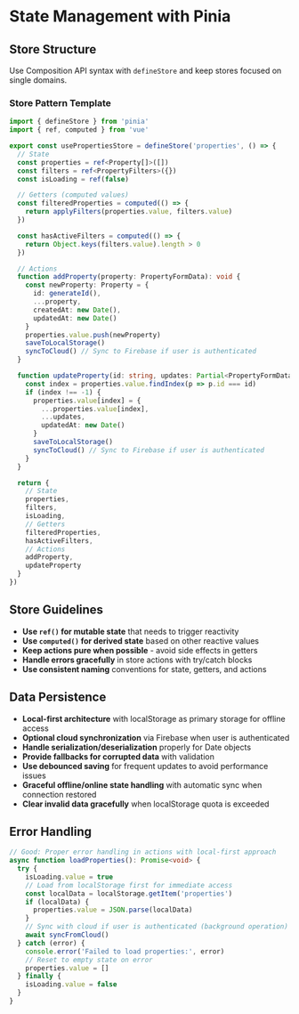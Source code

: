 # State Management with Pinia

## Store Structure

Use Composition API syntax with `defineStore` and keep stores focused on single domains.

### Store Pattern Template

```typescript
import { defineStore } from 'pinia'
import { ref, computed } from 'vue'

export const usePropertiesStore = defineStore('properties', () => {
  // State
  const properties = ref<Property[]>([])
  const filters = ref<PropertyFilters>({})
  const isLoading = ref(false)

  // Getters (computed values)
  const filteredProperties = computed(() => {
    return applyFilters(properties.value, filters.value)
  })

  const hasActiveFilters = computed(() => {
    return Object.keys(filters.value).length > 0
  })

  // Actions
  function addProperty(property: PropertyFormData): void {
    const newProperty: Property = {
      id: generateId(),
      ...property,
      createdAt: new Date(),
      updatedAt: new Date()
    }
    properties.value.push(newProperty)
    saveToLocalStorage()
    syncToCloud() // Sync to Firebase if user is authenticated
  }

  function updateProperty(id: string, updates: Partial<PropertyFormData>): void {
    const index = properties.value.findIndex(p => p.id === id)
    if (index !== -1) {
      properties.value[index] = {
        ...properties.value[index],
        ...updates,
        updatedAt: new Date()
      }
      saveToLocalStorage()
      syncToCloud() // Sync to Firebase if user is authenticated
    }
  }

  return {
    // State
    properties,
    filters,
    isLoading,
    // Getters
    filteredProperties,
    hasActiveFilters,
    // Actions
    addProperty,
    updateProperty
  }
})
```

## Store Guidelines

- **Use `ref()` for mutable state** that needs to trigger reactivity
- **Use `computed()` for derived state** based on other reactive values
- **Keep actions pure when possible** - avoid side effects in getters
- **Handle errors gracefully** in store actions with try/catch blocks
- **Use consistent naming** conventions for state, getters, and actions

## Data Persistence

- **Local-first architecture** with localStorage as primary storage for offline access
- **Optional cloud synchronization** via Firebase when user is authenticated
- **Handle serialization/deserialization** properly for Date objects
- **Provide fallbacks for corrupted data** with validation
- **Use debounced saving** for frequent updates to avoid performance issues
- **Graceful offline/online state handling** with automatic sync when connection restored
- **Clear invalid data gracefully** when localStorage quota is exceeded

## Error Handling

```typescript
// Good: Proper error handling in actions with local-first approach
async function loadProperties(): Promise<void> {
  try {
    isLoading.value = true
    // Load from localStorage first for immediate access
    const localData = localStorage.getItem('properties')
    if (localData) {
      properties.value = JSON.parse(localData)
    }
    // Sync with cloud if user is authenticated (background operation)
    await syncFromCloud()
  } catch (error) {
    console.error('Failed to load properties:', error)
    // Reset to empty state on error
    properties.value = []
  } finally {
    isLoading.value = false
  }
}
```
